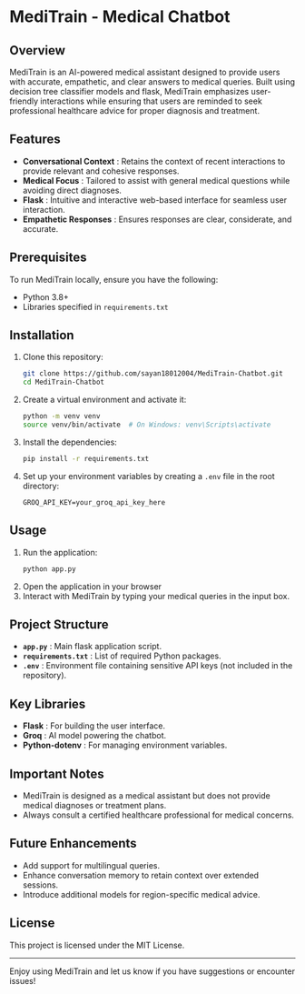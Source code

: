 # MediTrain - Medical Chatbot

## Overview

MediTrain is an AI-powered medical assistant designed to provide users with accurate, empathetic, and clear answers to medical queries. Built using decision tree classifier models and flask, MediTrain emphasizes user-friendly interactions while ensuring that users are reminded to seek professional healthcare advice for proper diagnosis and treatment.

## Features

* **Conversational Context** : Retains the context of recent interactions to provide relevant and cohesive responses.
* **Medical Focus** : Tailored to assist with general medical questions while avoiding direct diagnoses.
* **Flask** : Intuitive and interactive web-based interface for seamless user interaction.
* **Empathetic Responses** : Ensures responses are clear, considerate, and accurate.

## Prerequisites

To run MediTrain locally, ensure you have the following:

* Python 3.8+
* Libraries specified in `requirements.txt`

## Installation

1. Clone this repository:
   ```bash
   git clone https://github.com/sayan18012004/MediTrain-Chatbot.git
   cd MediTrain-Chatbot
   ```
2. Create a virtual environment and activate it:
   ```bash
   python -m venv venv
   source venv/bin/activate  # On Windows: venv\Scripts\activate
   ```
3. Install the dependencies:
   ```bash
   pip install -r requirements.txt
   ```
4. Set up your environment variables by creating a `.env` file in the root directory:
   ```env
   GROQ_API_KEY=your_groq_api_key_here
   ```

## Usage

1. Run the application:
   ```bash
   python app.py
   ```
2. Open the application in your browser 
3. Interact with MediTrain by typing your medical queries in the input box.

## Project Structure

* **`app.py`** : Main flask application script.
* **`requirements.txt`** : List of required Python packages.
* **`.env`** : Environment file containing sensitive API keys (not included in the repository).

## Key Libraries

* **Flask** : For building the user interface.
* **Groq** : AI model powering the chatbot.
* **Python-dotenv** : For managing environment variables.

## Important Notes

* MediTrain is designed as a medical assistant but does not provide medical diagnoses or treatment plans.
* Always consult a certified healthcare professional for medical concerns.

## Future Enhancements

* Add support for multilingual queries.
* Enhance conversation memory to retain context over extended sessions.
* Introduce additional models for region-specific medical advice.

## License

This project is licensed under the MIT License.

---

Enjoy using MediTrain and let us know if you have suggestions or encounter issues!

